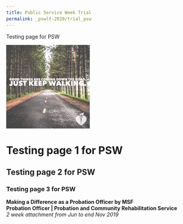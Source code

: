 ```yaml
---
title: Public Service Week Trial
permalink: _pswlf-2020/trial_psw
---
```

Testing page for PSW

![Good things](/images/pswtrial.png "PSW Trial")

# Testing page 1 for PSW 

## Testing page 2 for PSW

### Testing page 3 for PSW

  <b>Making a Difference as a Probation Officer by MSF</b>
      <b><br>Probation Officer  | Probation and Community Rehabilitation Service</b>
      <i><br>2 week attachment from Jun to end Nov 2019</i>
